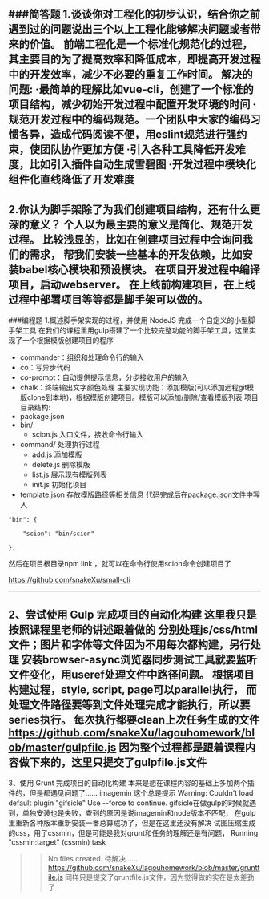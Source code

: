 ###简答题
1.谈谈你对工程化的初步认识，结合你之前遇到过的问题说出三个以上工程化能够解决问题或者带来的价值。
前端工程化是一个标准化规范化的过程，其主要目的为了提高效率和降低成本，即提高开发过程中的开发效率，减少不必要的重复工作时间。
解决的问题:
   ·最简单的理解比如vue-cli，创建了一个标准的项目结构，减少初始开发过程中配置开发环境的时间
   ·规范开发过程中的编码规范。一个团队中大家的编码习惯各异，造成代码阅读不便，用eslint规范进行强约束，使团队协作更加方便
   ·引入各种工具降低开发难度，比如引入插件自动生成雪碧图
   ·开发过程中模块化组件化直线降低了开发难度
----
2.你认为脚手架除了为我们创建项目结构，还有什么更深的意义？
个人以为最主要的意义是简化、规范开发过程。
比较浅显的，比如在创建项目过程中会询问我们的需求，
帮我们安装一些基本的开发依赖，比如安装babel核心模块和预设模块。
在项目开发过程中编译项目，启动webserver。
在上线前构建项目，在上线过程中部署项目等等都是脚手架可以做的。
----
###编程题
1.概述脚手架实现的过程，并使用 NodeJS 完成一个自定义的小型脚手架工具
在我们的课程里用gulp搭建了一个比较完整功能的脚手架工具，这里实现了一个根据模版创建项目的程序
- commander：组织和处理命令行的输入
- co：写异步代码
- co-prompt：自动提供提示信息，分步接收用户的输入
- chalk：终端输出文字颜色处理
主要实现功能：添加模版(可以添加远程git模版clone到本地)，根据模版创建项目。模版可以添加/删除/查看模版列表
项目目录结构:
- package.json
- bin/ 
  - scion.js 入口文件，接收命令行输入
- command/ 处理执行过程
  - add.js 添加模版
  - delete.js 删除模版
  - list.js 展示现有模版列表
  - init.js 初始化项目
- template.json 存放模版路径等相关信息
代码完成后在package.json文件中写入
```
"bin": {
 
	"scion": "bin/scion"
 
},
```
然后在项目根目录npm link ，就可以在命令行使用scion命令创建项目了

https://github.com/snakeXu/small-cli

-------
2、尝试使用 Gulp 完成项目的自动化构建
这里我只是按照课程里老师的讲述跟着做的
分别处理js/css/html文件；图片和字体等文件因为不用每次都构建，另行处理
安装browser-async浏览器同步测试工具就要监听文件变化，用useref处理文件中路径问题。
根据项目构建过程，style, script, page可以parallel执行，
而处理文件路径要等到文件处理完成才能执行，所以要series执行。
每次执行都要clean上次任务生成的文件
https://github.com/snakeXu/lagouhomework/blob/master/gulpfile.js
因为整个过程都是跟着课程内容做下来的，这里只提交了gulpfile.js文件
------
3、使用 Grunt 完成项目的自动化构建
本来是想在课程内容的基础上多加两个插件的，但是都遇见问题了…… 
imagemin 这个总是提示
Warning: Couldn't load default plugin "gifsicle" Use --force to continue.
gifsicle在做gulp的时候就遇到，单独安装也是失败，查到的原因是说imagemin和node版本不匹配，
在gulp里重新各种版本重新安装一番总算成功了，但是在这里还没有解决
试图压缩生成的css，用了cssmin，但是可能是我对grunt和任务的理解还是有问题，
Running "cssmin:target" (cssmin) task
>> No files created.
待解决……
https://github.com/snakeXu/lagouhomework/blob/master/gruntfile.js
同样只是提交了gruntfile.js文件，因为觉得做的实在是太差劲了